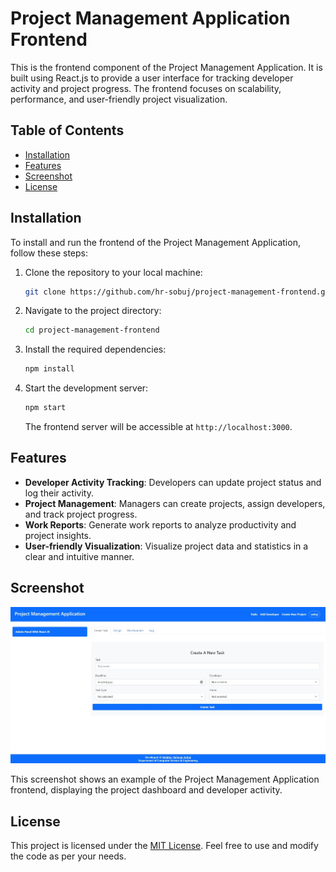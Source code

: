 # Project Management Application Frontend

This is the frontend component of the Project Management Application. It is built using React.js to provide a user interface for tracking developer activity and project progress. The frontend focuses on scalability, performance, and user-friendly project visualization.

## Table of Contents

- [Installation](#installation)
- [Features](#features)
- [Screenshot](#screenshot)
- [License](#license)

## Installation

To install and run the frontend of the Project Management Application, follow these steps:

1. Clone the repository to your local machine:

   ```bash
   git clone https://github.com/hr-sobuj/project-management-frontend.git
   ```

2. Navigate to the project directory:

   ```bash
   cd project-management-frontend
   ```

3. Install the required dependencies:

   ```bash
   npm install
   ```

4. Start the development server:

   ```bash
   npm start
   ```

   The frontend server will be accessible at `http://localhost:3000`.

## Features

- **Developer Activity Tracking**: Developers can update project status and log their activity.
- **Project Management**: Managers can create projects, assign developers, and track project progress.
- **Work Reports**: Generate work reports to analyze productivity and project insights.
- **User-friendly Visualization**: Visualize project data and statistics in a clear and intuitive manner.

## Screenshot

![Project Management Application Screenshot](screenshots/screenshot.jpeg)

This screenshot shows an example of the Project Management Application frontend, displaying the project dashboard and developer activity.

## License

This project is licensed under the [MIT License](LICENSE). Feel free to use and modify the code as per your needs.
